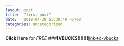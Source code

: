 ```yaml
---
layout: post
title:  "first-post"
date:   2018-04-30 13:30:49 -0700
categories: uncategorized
---
```


**Click Here** for *FREE* ###**[VBUCKS!!!!!!]**[link-to-vbucks]

[link-to-vbucks]: http://www.patience-is-a-virtue.org/
